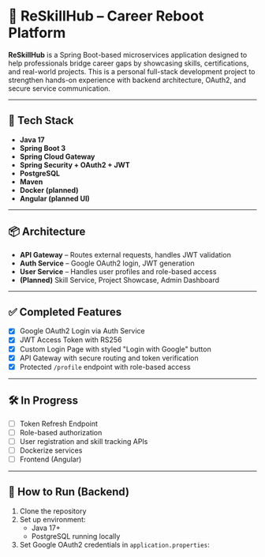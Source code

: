 # 🚀 ReSkillHub – Career Reboot Platform

**ReSkillHub** is a Spring Boot-based microservices application designed to help professionals bridge career gaps by showcasing skills, certifications, and real-world projects. This is a personal full-stack development project to strengthen hands-on experience with backend architecture, OAuth2, and secure service communication.

---

## 🔧 Tech Stack

- **Java 17**
- **Spring Boot 3**
- **Spring Cloud Gateway**
- **Spring Security + OAuth2 + JWT**
- **PostgreSQL**
- **Maven**
- **Docker (planned)**
- **Angular (planned UI)**

---

## 📦 Architecture

- **API Gateway** – Routes external requests, handles JWT validation
- **Auth Service** – Google OAuth2 login, JWT generation
- **User Service** – Handles user profiles and role-based access
- **(Planned)** Skill Service, Project Showcase, Admin Dashboard

---

## ✅ Completed Features

- [x] Google OAuth2 Login via Auth Service
- [x] JWT Access Token with RS256
- [x] Custom Login Page with styled "Login with Google" button
- [x] API Gateway with secure routing and token verification
- [x] Protected `/profile` endpoint with role-based access

---

## 🛠 In Progress

- [ ] Token Refresh Endpoint
- [ ] Role-based authorization
- [ ] User registration and skill tracking APIs
- [ ] Dockerize services
- [ ] Frontend (Angular)

---

## 📂 How to Run (Backend)

1. Clone the repository
2. Set up environment:
   - Java 17+
   - PostgreSQL running locally
3. Set Google OAuth2 credentials in `application.properties`:
